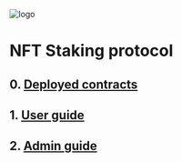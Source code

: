![logo](https://github.com/inveker/staking/blob/testnet/docs/images/logo.png) 

# NFT Staking protocol

## 0. [Deployed contracts](https://github.com/inveker/staking/blob/testnet/docs/addresses.json) 

## 1. [User guide](https://github.com/inveker/staking/blob/testnet/docs/USER_GUIDE.md) 

## 2. [Admin guide](https://github.com/inveker/staking/blob/testnet/docs/ADMIN_GUIDE.md) 
